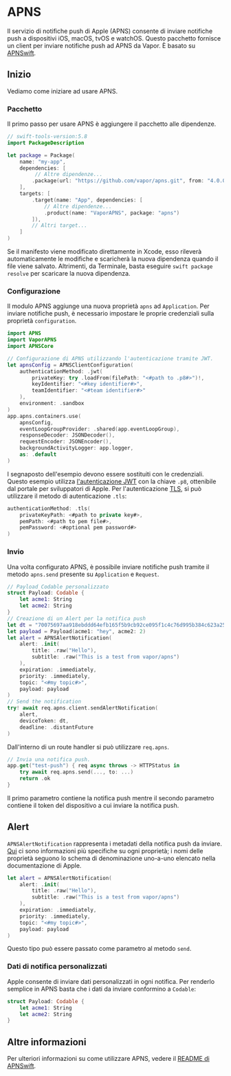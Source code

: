 # APNS

Il servizio di notifiche push di Apple (APNS) consente di inviare notifiche push a dispositivi iOS, macOS, tvOS e watchOS. Questo pacchetto fornisce un client per inviare notifiche push ad APNS da Vapor. È basato su [APNSwift](https://github.com/swift-server-community/APNSwift).

## Inizio

Vediamo come iniziare ad usare APNS.

### Pacchetto

Il primo passo per usare APNS è aggiungere il pacchetto alle dipendenze.

```swift
// swift-tools-version:5.8
import PackageDescription

let package = Package(
    name: "my-app",
    dependencies: [
         // Altre dipendenze...
        .package(url: "https://github.com/vapor/apns.git", from: "4.0.0"),
    ],
    targets: [
        .target(name: "App", dependencies: [
            // Altre dipendenze...
            .product(name: "VaporAPNS", package: "apns")
        ]),
        // Altri target...
    ]
)
```

Se il manifesto viene modificato direttamente in Xcode, esso rileverà automaticamente le modifiche e scaricherà la nuova dipendenza quando il file viene salvato. Altrimenti, da Terminale, basta eseguire `swift package resolve` per scaricare la nuova dipendenza.

### Configurazione

Il modulo APNS aggiunge una nuova proprietà `apns` ad `Application`. Per inviare notifiche push, è necessario impostare le proprie credenziali sulla proprietà `configuration`.

```swift
import APNS
import VaporAPNS
import APNSCore

// Configurazione di APNS utilizzando l'autenticazione tramite JWT.
let apnsConfig = APNSClientConfiguration(
    authenticationMethod: .jwt(
        privateKey: try .loadFrom(filePath: "<#path to .p8#>")!,
        keyIdentifier: "<#key identifier#>",
        teamIdentifier: "<#team identifier#>"
    ),
    environment: .sandbox
)
app.apns.containers.use(
    apnsConfig,
    eventLoopGroupProvider: .shared(app.eventLoopGroup),
    responseDecoder: JSONDecoder(),
    requestEncoder: JSONEncoder(),
    backgroundActivityLogger: app.logger,
    as: .default
)
```

I segnaposto dell'esempio devono essere sostituiti con le credenziali.
Questo esempio utilizza [l'autenticazione JWT](https://developer.apple.com/documentation/usernotifications/setting_up_a_remote_notification_server/) con la chiave `.p8`, ottenibile dal portale per sviluppatori di Apple. Per l'autenticazione [TLS](https://developer.apple.com/documentation/usernotifications/setting_up_a_remote_notification_server/), si può utilizzare il metodo di autenticazione `.tls`:

```swift
authenticationMethod: .tls(
    privateKeyPath: <#path to private key#>,
    pemPath: <#path to pem file#>,
    pemPassword: <#optional pem password#>
)
```

### Invio

Una volta configurato APNS, è possibile inviare notifiche push tramite il metodo `apns.send` presente su `Application` e `Request`.

```swift
// Payload Codable personalizzato
struct Payload: Codable {
    let acme1: String
    let acme2: String
}
// Creazione di un Alert per la notifica push
let dt = "70075697aa918ebddd64efb165f5b9cb92ce095f1c4c76d995b384c623a258bb"
let payload = Payload(acme1: "hey", acme2: 2)
let alert = APNSAlertNotification(
    alert: .init(
        title: .raw("Hello"),
        subtitle: .raw("This is a test from vapor/apns")
    ),
    expiration: .immediately,
    priority: .immediately,
    topic: "<#my topic#>",
    payload: payload
)
// Send the notification
try! await req.apns.client.sendAlertNotification(
    alert, 
    deviceToken: dt, 
    deadline: .distantFuture
)
```

Dall'interno di un route handler si può utilizzare `req.apns`.

```swift
// Invia una notifica push.
app.get("test-push") { req async throws -> HTTPStatus in
    try await req.apns.send(..., to: ...) 
    return .ok
}
```

Il primo parametro contiene la notifica push mentre il secondo parametro contiene il token del dispositivo a cui inviare la notifica push.

## Alert

`APNSAlertNotification` rappresenta i metadati della notifica push da inviare. [Qui](https://developer.apple.com/library/archive/documentation/NetworkingInternet/Conceptual/RemoteNotificationsPG/PayloadKeyReference.html) ci sono informazioni più specifiche su ogni proprietà; i nomi delle proprietà seguono lo schema di denominazione uno-a-uno elencato nella documentazione di Apple.

```swift
let alert = APNSAlertNotification(
    alert: .init(
        title: .raw("Hello"),
        subtitle: .raw("This is a test from vapor/apns")
    ),
    expiration: .immediately,
    priority: .immediately,
    topic: "<#my topic#>",
    payload: payload
)
```

Questo tipo può essere passato come parametro al metodo `send`.

### Dati di notifica personalizzati

Apple consente di inviare dati personalizzati in ogni notifica. Per renderlo semplice in APNS basta che i dati da inviare conformino a `Codable`:

```swift
struct Payload: Codable {
    let acme1: String
    let acme2: String
}
```

## Altre informazioni

Per ulteriori informazioni su come utilizzare APNS, vedere il [README di APNSwift](https://github.com/swift-server-community/APNSwift).
